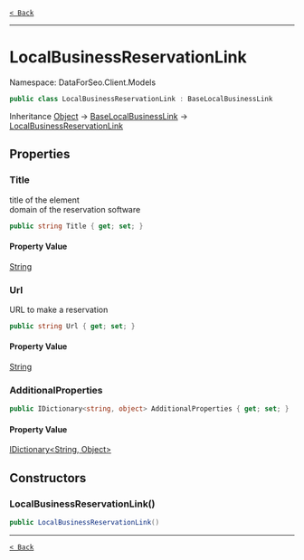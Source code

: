 [`< Back`](./)

---

# LocalBusinessReservationLink

Namespace: DataForSeo.Client.Models

```csharp
public class LocalBusinessReservationLink : BaseLocalBusinessLink
```

Inheritance [Object](https://docs.microsoft.com/en-us/dotnet/api/system.object) → [BaseLocalBusinessLink](./dataforseo.client.models.baselocalbusinesslink) → [LocalBusinessReservationLink](./dataforseo.client.models.localbusinessreservationlink)

## Properties

### **Title**

title of the element
 <br>domain of the reservation software

```csharp
public string Title { get; set; }
```

#### Property Value

[String](https://docs.microsoft.com/en-us/dotnet/api/system.string)<br>

### **Url**

URL to make a reservation

```csharp
public string Url { get; set; }
```

#### Property Value

[String](https://docs.microsoft.com/en-us/dotnet/api/system.string)<br>

### **AdditionalProperties**

```csharp
public IDictionary<string, object> AdditionalProperties { get; set; }
```

#### Property Value

[IDictionary&lt;String, Object&gt;](https://docs.microsoft.com/en-us/dotnet/api/system.collections.generic.idictionary-2)<br>

## Constructors

### **LocalBusinessReservationLink()**

```csharp
public LocalBusinessReservationLink()
```

---

[`< Back`](./)
